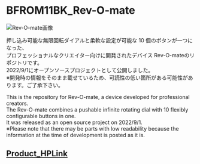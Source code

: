 # BFROM11BK_Rev-O-mate

![Rev-O-mate画像](https://bit-trade-one.co.jp/wp/wp-content/uploads/2019/01/ROM-TW-bn03-1024x576.jpg)

押し込み可能な無限回転ダイアルと柔軟な設定が可能な 10 個のボタンが一つになった、  
プロフェッショナルなクリエイター向けに開発されたデバイス Rev-O-mateのリポジトリです。  
2022/9/1にオープンソースプロジェクトとして公開しました。  
※開発時の情報をそのまま載せているため、可読性の低い箇所がある可能性があります。ご了承下さい。
  
This is the repository for Rev-O-mate, a device developed for professional creators.  
The Rev-O-mate combines a pushable infinite rotating dial with 10 flexibly configurable buttons in one.  
It was released as an open source project on 2022/9/1.  
※Please note that there may be parts with low readability because the information at the time of development is posted as it is.


## [Product_HPLink](http://bit-trade-one.co.jp/) 
